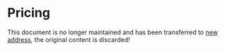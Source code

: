 <!--
 * @Descripttion:
 * @version:
 * @Author: Carl
 * @Date: 2020-03-19 17:57:02
 * @LastEditors: Carl
 * @LastEditTime: 2021-12-10 17:48:56
-->

# Pricing

This document is no longer maintained and has been transferred to [new address](https://coolkit-technologies.github.io/eWeLink-API/), the original content is discarded!
